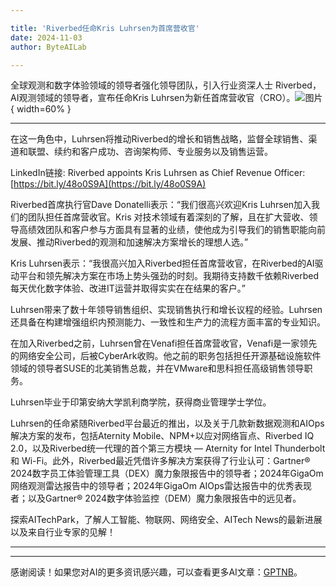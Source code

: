 ```yaml
---

title: 'Riverbed任命Kris Luhrsen为首席营收官'
date: 2024-11-03
author: ByteAILab

---
```


全球观测和数字体验领域的领导者强化领导团队，引入行业资深人士
Riverbed，AI观测领域的领导者，宣布任命Kris Luhrsen为新任首席营收官（CRO）。![图片](https://ai-techpark.com/wp-content/uploads/2024/10/Riverbed-960x540.jpg){ width=60% }

---
在这一角色中，Luhrsen将推动Riverbed的增长和销售战略，监督全球销售、渠道和联盟、续约和客户成功、咨询架构师、专业服务以及销售运营。

LinkedIn链接: Riverbed appoints Kris Luhrsen as Chief Revenue Officer: [https://bit.ly/48o0S9A](https://bit.ly/48o0S9A)

Riverbed首席执行官Dave Donatelli表示：“我们很高兴欢迎Kris Luhrsen加入我们的团队担任首席营收官。Kris 对技术领域有着深刻的了解，且在扩大营收、领导高绩效团队和客户参与方面具有显著的业绩，使他成为引导我们的销售职能向前发展、推动Riverbed的观测和加速解决方案增长的理想人选。”

Kris Luhrsen表示：“我很高兴加入Riverbed担任首席营收官，在Riverbed的AI驱动平台和领先解决方案在市场上势头强劲的时刻。我期待支持数千依赖Riverbed每天优化数字体验、改进IT运营并取得实实在在结果的客户。”

Luhrsen带来了数十年领导销售组织、实现销售执行和增长议程的经验。Luhrsen还具备在构建增强组织内预测能力、一致性和生产力的流程方面丰富的专业知识。

在加入Riverbed之前，Luhrsen曾在Venafi担任首席营收官，Venafi是一家领先的网络安全公司，后被CyberArk收购。他之前的职务包括担任开源基础设施软件领域的领导者SUSE的北美销售总裁，并在VMware和思科担任高级销售领导职务。

Luhrsen毕业于印第安纳大学凯利商学院，获得商业管理学士学位。

Luhrsen的任命紧随Riverbed平台最近的推出，以及关于几款新数据观测和AIOps解决方案的发布，包括Aternity Mobile、NPM+以应对网络盲点、Riverbed IQ 2.0，以及Riverbed统一代理的首个第三方模块 — Aternity for Intel Thunderbolt 和 Wi-Fi。此外，Riverbed最近凭借许多解决方案获得了行业认可：Gartner® 2024数字员工体验管理工具（DEX）魔力象限报告中的领导者；2024年GigaOm网络观测雷达报告中的领导者；2024年GigaOm AIOps雷达报告中的优秀表现者；以及Gartner® 2024数字体验监控（DEM）魔力象限报告中的远见者。

探索AITechPark，了解人工智能、物联网、网络安全、AITech News的最新进展以及来自行业专家的见解！

---
---
感谢阅读！如果您对AI的更多资讯感兴趣，可以查看更多AI文章：[GPTNB](https://gptnb.com)。